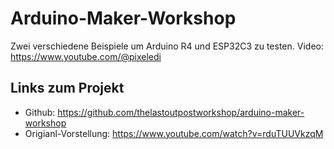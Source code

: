 # Arduino-Maker-Workshop
Zwei verschiedene Beispiele um Arduino R4 und ESP32C3 zu testen.
Video: https://www.youtube.com/@pixeledi

## Links zum Projekt
- Github: https://github.com/thelastoutpostworkshop/arduino-maker-workshop
- Origianl-Vorstellung: https://www.youtube.com/watch?v=rduTUUVkzqM
